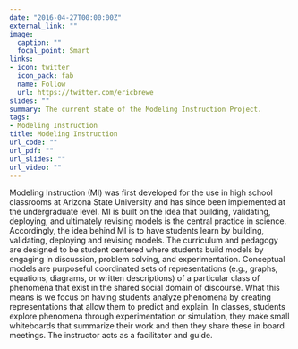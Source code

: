 ```yaml
---
date: "2016-04-27T00:00:00Z"
external_link: ""
image:
  caption: ""
  focal_point: Smart
links:
- icon: twitter
  icon_pack: fab
  name: Follow
  url: https://twitter.com/ericbrewe
slides: ""
summary: The current state of the Modeling Instruction Project.
tags:
- Modeling Instruction
title: Modeling Instruction
url_code: ""
url_pdf: ""
url_slides: ""
url_video: ""
---
```


Modeling Instruction (MI) was first developed for the use in high school classrooms at Arizona State University and has since been implemented at the undergraduate level. MI is built on the idea that building, validating, deploying, and ultimately revising models is the central practice in science. Accordingly, the idea behind MI is to have students learn by building, validating, deploying and revising models. The curriculum and pedagogy are designed to be student centered where students build models by engaging in discussion, problem solving, and experimentation. Conceptual models are purposeful coordinated sets of representations (e.g., graphs, equations, diagrams, or written descriptions) of a particular class of phenomena that exist in the shared social domain of discourse. What this means is we focus on having students analyze phenomena by creating representations that allow them to predict and explain.  In classes, students explore phenomena through experimentation or simulation, they make small whiteboards that summarize their work and then they share these in board meetings.  The instructor acts as a facilitator and guide. 
